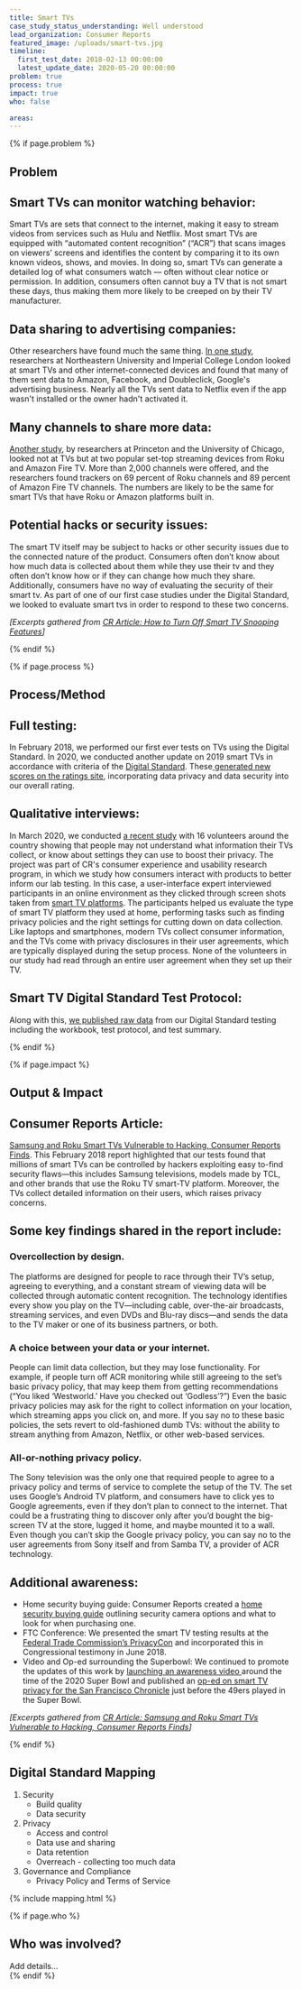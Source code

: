 ```yaml
---
title: Smart TVs
case_study_status_understanding: Well understood
lead_organization: Consumer Reports
featured_image: /uploads/smart-tvs.jpg
timeline:
  first_test_date: 2018-02-13 00:00:00
  latest_update_date: 2020-05-20 00:00:00
problem: true
process: true
impact: true
who: false

areas:
---
```



{% if page.problem %}
<section>
  <div class="container">
    <div class="row">
      <div class="col-12 col-lg-4 text-lg-right">
        <div class="sticky-top ">
          <h2 class="editable h1">Problem</h2>
          <div class="editable"></div>
        </div>
      </div>
      <div class="col-12 col-lg-8">
        <div class="editable mt-3">
    <h2>Smart TVs can monitor watching behavior:</h2><p>Smart TVs are sets that
    connect to the internet, making it easy to stream videos from services such
    as Hulu and Netflix. Most smart TVs are equipped with &ldquo;automated
    content recognition&rdquo; (&ldquo;ACR&rdquo;) that scans images on
    viewers&rsquo; screens and identifies the content by comparing it to its own
    known videos, shows, and movies. In doing so, smart TVs can generate a
    detailed log of what consumers watch &mdash; often without clear notice or
    permission. In addition, consumers often cannot buy a TV that is not smart
    these days, thus making them more likely to be creeped on by their TV
    manufacturer.</p><h2>Data sharing to advertising companies:
    &nbsp;</h2><p>Other researchers have found much the same thing. <a
    target="_blank" rel="noopener"
    href="https://moniotrlab.ccis.neu.edu/wp-content/uploads/2019/09/ren-imc19.pdf">In
    one study</a>, researchers at Northeastern University and Imperial College
    London looked at smart TVs and other internet-connected devices and found
    that many of them sent data to Amazon, Facebook, and Doubleclick, Google's
    advertising business. Nearly all the TVs sent data to Netflix even if the
    app wasn't installed or the owner hadn't activated it.</p><h2>Many channels
    to share more data:</h2><p><a target="_blank" rel="noopener"
    href="https://www.princeton.edu/~pmittal/publications/tv-tracking-ccs19.pdf">Another
    study</a>, by researchers at Princeton and the University of Chicago, looked
    not at TVs but at two popular set-top streaming devices from Roku and Amazon
    Fire TV. More than 2,000 channels were offered, and the researchers found
    trackers on 69 percent of Roku channels and 89 percent of Amazon Fire TV
    channels. The numbers are likely to be the same for smart TVs that have Roku
    or Amazon platforms built in.</p><h2>Potential hacks or security
    issues:</h2><p>The smart TV itself may be subject to hacks or other security
    issues due to the connected nature of the product. Consumers often
    don&rsquo;t know about how much data is collected about them while they use
    their tv and they often don&rsquo;t know how or if they can change how much
    they share. Additionally, consumers have no way of evaluating the security
    of their smart tv. As part of one of our first case studies under the
    Digital Standard, we looked to evaluate smart tvs in order to respond to
    these two concerns.&nbsp;</p><p><em>[Excerpts gathered from <a
    target="_blank" rel="noopener"
    href="https://www.consumerreports.org/privacy/how-to-turn-off-smart-tv-snooping-features/">CR
    Article: How to Turn Off Smart TV Snooping Features</a>]</em></p>
        </div>
      </div>
    </div>
  </div>
</section>
{% endif %}

{% if page.process %}
<section class="bg-grey">
  <div class="container">
    <div class="row">
      <div class="col-12 col-lg-4 text-lg-right">
        <div class="sticky-top">
          <h2 class="editable h1">Process/Method</h2>
          <div class="editable"></div>
        </div>
      </div>
      <div class="col-12 col-lg-8">
        <div class="editable mt-3">
    <h2>Full testing:</h2><p>In February 2018, we performed our first ever tests
    on TVs using the Digital Standard. In 2020, we conducted another update on
    2019 smart TVs in accordance with criteria of the <a target="_blank"
    rel="noopener" href="https://www.thedigitalstandard.org/">Digital
    Standard</a>. These<a target="_blank" rel="noopener"
    href="https://www.consumerreports.org/products/tvs/ratings-overview/">
    generated new scores on the ratings site</a>, incorporating data privacy and
    data security into our overall rating.&nbsp;</p><h2>Qualitative
    interviews:</h2><p>In March 2020, we conducted <a target="_blank"
    rel="noopener"
    href="https://www.consumerreports.org/tvs/consumers-struggle-with-smart-tv-privacy-settings/">a
    recent study</a> with 16 volunteers around the country showing that people
    may not understand what information their TVs collect, or know about
    settings they can use to boost their privacy. The project was part of CR's
    consumer experience and usability research program, in which we study how
    consumers interact with products to better inform our lab testing. In this
    case, a user-interface expert interviewed participants in an online
    environment as they clicked through screen shots taken from <a
    target="_blank" rel="noopener"
    href="https://www.consumerreports.org/tvs/smart-tv-systems-pros-cons/">smart
    TV platforms</a>. The participants helped us evaluate the type of smart TV
    platform they used at home, performing tasks such as finding privacy
    policies and the right settings for cutting down on data collection. Like
    laptops and smartphones, modern TVs collect consumer information, and the
    TVs come with privacy disclosures in their user agreements, which are
    typically displayed during the setup process. None of the volunteers in our
    study had read through an entire user agreement when they set up their
    TV.</p><h2>Smart TV Digital Standard Test Protocol:</h2><p>Along with this,
    <a target="_blank" rel="noopener"
    href="https://medium.com/cr-digital-lab/raw-data-release-2019-smart-tv-testing-9dc211cdb3a3">we
    published raw data</a> from our Digital Standard testing including the
    workbook, test protocol, and test summary.&nbsp;</p>
        </div>
      </div>
    </div>
  </div>
</section>
{% endif %}

{% if page.impact %}
<section>
  <div class="container">
    <div class="row">
      <div class="col-12 col-lg-4 text-lg-right">
        <div class="sticky-top">
          <h2 class="editable h1">Output & Impact</h2>
          <div class="editable"></div>
        </div>
      </div>
      <div class="col-12 col-lg-8">
        <div class="editable mt-3">
              <h2>Consumer Reports Article:</h2><p><a target="_blank" rel="noopener"
    href="https://www.consumerreports.org/televisions/samsung-roku-smart-tvs-vulnerable-to-hacking-consumer-reports-finds/">Samsung
    and Roku Smart TVs Vulnerable to Hacking, Consumer Reports Finds</a>. This
    February 2018 report highlighted that our tests found that millions of smart
    TVs can be controlled by hackers exploiting easy to-find security
    flaws&mdash;this includes Samsung televisions, models made by TCL, and other
    brands that use the Roku TV smart-TV platform. Moreover, the TVs collect
    detailed information on their users, which raises privacy
    concerns.&nbsp;</p><h2>Some key findings shared in the report
    include:</h2><h3>Overcollection by design.</h3><p>The platforms are designed
    for people to race through their TV&rsquo;s setup, agreeing to everything,
    and a constant stream of viewing data will be collected through automatic
    content recognition. The technology identifies every show you play on the
    TV&mdash;including cable, over-the-air broadcasts, streaming services, and
    even DVDs and Blu-ray discs&mdash;and sends the data to the TV maker or one
    of its business partners, or both.</p><h3>A choice between your data or your
    internet.</h3><p>People can limit data collection, but they may lose
    functionality. For example, if people turn off ACR monitoring while still
    agreeing to the set&rsquo;s basic privacy policy, that may keep them from
    getting recommendations (&ldquo;You liked &lsquo;Westworld.&rsquo; Have you
    checked out &lsquo;Godless&rsquo;?&rdquo;) Even the basic privacy policies
    may ask for the right to collect information on your location, which
    streaming apps you click on, and more. If you say no to these basic
    policies, the sets revert to old-fashioned dumb TVs: without the ability to
    stream anything from Amazon, Netflix, or other web-based
    services.</p><h3>All-or-nothing privacy policy.</h3><p>The Sony television
    was the only one that required people to agree to a privacy policy and terms
    of service to complete the setup of the TV. The set uses Google&rsquo;s
    Android TV platform, and consumers have to click yes to Google agreements,
    even if they don&rsquo;t plan to connect to the internet. That could be a
    frustrating thing to discover only after you&rsquo;d bought the big-screen
    TV at the store, lugged it home, and maybe mounted it to a wall. Even though
    you can&rsquo;t skip the Google privacy policy, you can say no to the user
    agreements from Sony itself and from Samba TV, a provider of ACR
    technology.</p><h2>Additional awareness:&nbsp;</h2><ul><li>Home security
    buying guide: Consumer Reports created a <a target="_blank" rel="noopener"
    href="https://www.consumerreports.org/cro/home-security-cameras/buying-guide/index.htm">home
    security buying guide</a> outlining security camera options and what to look
    for when purchasing one.&nbsp;</li><li>FTC Conference: We presented the
    smart TV testing results at the <a target="_blank" rel="noopener"
    href="https://www.ftc.gov/news-events/events-calendar/2018/02/privacycon-2018">Federal
    Trade Commission&rsquo;s PrivacyCon</a> and incorporated this in
    Congressional testimony in June 2018.&nbsp;</li><li>Video and Op-ed
    surrounding the Superbowl: We continued to promote the updates of this work
    by <a target="_blank" rel="noopener"
    href="https://www.youtube.com/watch?v=oVgCSkUPvPg">launching an awareness
    video </a>around the time of the 2020 Super Bowl and published an <a
    target="_blank" rel="noopener"
    href="https://www.sfchronicle.com/opinion/openforum/article/Your-smart-TV-is-watching-you-back-15012209.php">op-ed
    on smart TV privacy for the San Francisco Chronicle</a>&nbsp;just before the
    49ers played in the Super Bowl.</li></ul><p><em>[Excerpts gathered from <a
    target="_blank" rel="noopener"
    href="https://www.consumerreports.org/televisions/samsung-roku-smart-tvs-vulnerable-to-hacking-consumer-reports-finds/">CR
    Article: Samsung and Roku Smart TVs Vulnerable to Hacking, Consumer Reports
    Finds</a>]</em></p>
        </div>
      </div>
    </div>
  </div>
</section>
{% endif %}


<section id="mapping" class="bg-grey">
  <div class="container">
    <div class="row">
      <div class="col-12 col-lg-4 text-lg-right">
        <div class="sticky-top">
          <h2 class="editable h1">Digital Standard Mapping</h2>
          <div class="editable"></div>
        </div>
      </div>
      <div class="col-12 col-lg-8">
        <div class="editable mt-3">
            <ol><li>Security<ul><li>Build quality</li><li>Data
    security</li></ul></li><li>Privacy<ul><li>Access and control</li><li>Data
    use and sharing</li><li>Data retention</li><li>Overreach - collecting too
    much data</li></ul></li><li>Governance and Compliance<ul><li>Privacy Policy
    and Terms of Service</li></ul></li></ol>
        </div>
      </div>
    </div>
    {% include mapping.html %}
  </div>
</section>


{% if page.who %}
  <section>
    <div class="container">
      <div class="row">
        <div class="col-12 col-lg-4 text-lg-right">
          <h2 class="editable h1">Who was involved?</h2>
          <div class="editable"></div>
        </div>
        <div class="col-12 col-lg-8">
          <div class="editable mt-3">
            Add details...
          </div>
        </div>
      </div>
    </div>
  </section>
{% endif %}